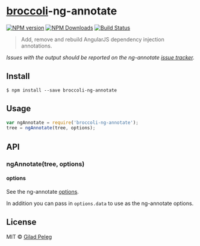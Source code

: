 # [broccoli](https://github.com/joliss/broccoli)-ng-annotate

[![NPM version](http://img.shields.io/npm/v/broccoli-ng-annotate.svg?style=flat)](https://www.npmjs.org/package/broccoli-ng-annotate)
[![NPM Downloads](http://img.shields.io/npm/dm/broccoli-ng-annotate.svg?style=flat)](https://www.npmjs.org/package/broccoli-ng-annotate)
[![Build Status](http://img.shields.io/travis/pgilad/broccoli-ng-annotate/master.svg?style=flat)](https://travis-ci.org/pgilad/broccoli-ng-annotate)

> Add, remove and rebuild AngularJS dependency injection annotations.

*Issues with the output should be reported on the ng-annotate [issue tracker](https://github.com/olov/ng-annotate/issues).*

## Install

```shell
$ npm install --save broccoli-ng-annotate
```

## Usage

```js
var ngAnnotate = require('broccoli-ng-annotate');
tree = ngAnnotate(tree, options);
```

## API

### ngAnnotate(tree, options)

#### options

See the ng-annotate [options](https://github.com/olov/ng-annotate).

In addition you can pass in `options.data` to use as the ng-annotate options.

## License

MIT © [Gilad Peleg](https://www.giladpeleg.com)
